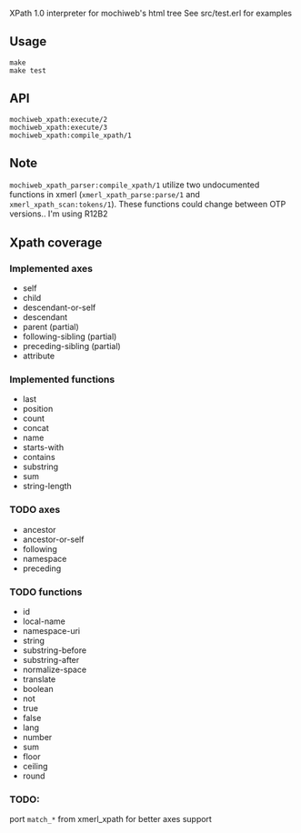 XPath 1.0 interpreter for mochiweb's html tree
See src/test.erl for examples

Usage
-----

    make
    make test

API
---

    mochiweb_xpath:execute/2
	mochiweb_xpath:execute/3
    mochiweb_xpath:compile_xpath/1

Note
----

`mochiweb_xpath_parser:compile_xpath/1` utilize two undocumented functions
in  xmerl (`xmerl_xpath_parse:parse/1` and `xmerl_xpath_scan:tokens/1`).
These functions could change between OTP versions.. I'm using R12B2

Xpath coverage
--------------

### Implemented axes

* self
* child
* descendant-or-self
* descendant
* parent (partial)
* following-sibling (partial)
* preceding-sibling (partial)
* attribute
 

### Implemented functions

* last
* position
* count
* concat
* name
* starts-with
* contains
* substring
* sum
* string-length

### TODO axes

* ancestor
* ancestor-or-self
* following
* namespace
* preceding

### TODO functions

* id
* local-name
* namespace-uri
* string
* substring-before
* substring-after
* normalize-space
* translate
* boolean
* not
* true
* false
* lang
* number
* sum
* floor
* ceiling
* round

### TODO:
port `match_*` from xmerl_xpath for better axes support
